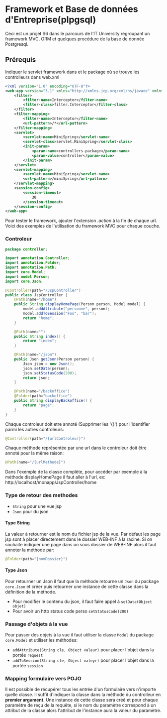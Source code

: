 # Framework et Base de données d'Entreprise(plpgsql)

Ceci est un projet S6 dans le parcours de l'IT University regroupant un framework MVC, ORM et quelques procédure de la base de donnée Postgresql.

## Prérequis

Indiquer le servlet framework dans et le package où se trouve les controlleurs dans web.xml

```xml
<?xml version="1.0" encoding="UTF-8"?>
<web-app version="3.1" xmlns="http://xmlns.jcp.org/xml/ns/javaee" xmlns:xsi="http://www.w3.org/2001/XMLSchema-instance" xsi:schemaLocation="http://xmlns.jcp.org/xml/ns/javaee http://xmlns.jcp.org/xml/ns/javaee/web-app_3_1.xsd">
    <filter>
        <filter-name>Interceptor</filter-name>
        <filter-class>filter.Interceptor</filter-class>
    </filter>
    <filter-mapping>
        <filter-name>Interceptor</filter-name>
        <url-pattern>/*</url-pattern>
    </filter-mapping>
    <servlet>
        <servlet-name>MiniSpring</servlet-name>
        <servlet-class>servlet.MiniSpring</servlet-class>
        <init-param>
            <param-name>controllers-package</param-name>
            <param-value>controller</param-value>
        </init-param>
    </servlet>
    <servlet-mapping>
        <servlet-name>MiniSpring</servlet-name>
        <url-pattern>/miniSpring</url-pattern>
    </servlet-mapping>
    <session-config>
        <session-timeout>
            30
        </session-timeout>
    </session-config>
</web-app>
```

Pour tester le framework, ajouter l'extension _.action_ à la fin de chaque url.
Voici des exemples de l'utilisation du framework MVC pour chaque couche.

### Controleur

```java
package controller;

import annotation.Controller;
import annotation.Folder;
import annotation.Path;
import core.Model;
import model.Person;
import core.Json;

@Controller(path="/JspController")
public class JspController {
    @Path(name="/home")
    public String displayHomePage(Person person, Model model) {
        model.addAttribute("personne", person);
        model.addToSession("Foo", "bar");
        return "home";
    }

    @Path(name="")
    public String index() {
        return "index";
    }

    @Path(name="/json")
    public Json getJson(Person person) {
        Json json = new Json();
        json.setData(person);
        json.setStatusCode(200);
        return json;
    }

    @Path(name="/backoffice")
    @Folder(path="backoffice")
    public String displayBackoffice() {
        return "page";
    }
}
```

Chaque controleur doit etre annoté (Supprimer les '{}') pour l'identifier parmi les autres controleurs:

```java
@Controller(path="/{urlControleur}")
```

Chaque méthode représentée par une url dans le controleur doit être annoté pour la même raison:

```java
@Path(name="/{urlMethode}")
```

Dans l'exemple de la classe complète, pour accéder par exemple à la méthode displayHomePage il faut aller à l'url, ex:
http://localhost/monapp/JspController/home

### Type de retour des methodes

- `String` pour une vue jsp
- `Json` pour du json

#### Type String

La valeur à retourner est le nom du fichier jsp de la vue. Par défaut les page jsp sont à placer directement dans le dossier WEB-INF à la racine. Si on souhaite indiquer une page dans un sous dossier de WEB-INF alors il faut annoter la méthode par:

```java
@Folder(path="{nomDossier}")
```

#### Type Json

Pour retourner un Json il faut que la méthode retourne un `Json` du package `core.Json` et créer puis retourner une instance de cette classe dans la définition de la méthode.

- Pour modifier le contenu du json, il faut faire appel à `setData(Object objet)`
- Pour avoir un http status code perso `setStatusCode(200)`

### Passage d'objets à la vue

Pour passer des objets à la vue il faut utiliser la classe `Model` du package `core.Model` et utiliser les méthodes:

- `addAttribute(String cle, Object valeur)` pour placer l'objet dans la portée `request`
- `addToSession(String cle, Object valeyr)` pour placer l'objet dans la portée `session`

### Mapping formulaire vers POJO

Il est possible de récupérer tous les entrée d'un formulaire vers n'importe quelle classe. Il suffit d'indiquer la classe dans la méthode du controlleur en **premier argument**. Une instance de cette classe sera créé et pour chaque paramètre de reçu de la requête, si le nom du paramètre correspond à un attribut de la classe alors l'attribut de l'instance aura la valeur du paramètre.
